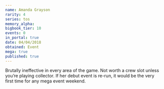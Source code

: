 ```yaml
---
name: Amanda Grayson
rarity: 4
series: tos
memory_alpha:
bigbook_tier: 10
events: 0
in_portal: true
date: 04/04/2018
obtained: Event
mega: true
published: true
---
```


Brutally ineffective in every area of the game. Not worth a crew slot unless you’re playing collector. If her debut event is re-run, it would be the very first time for any mega event weekend.
